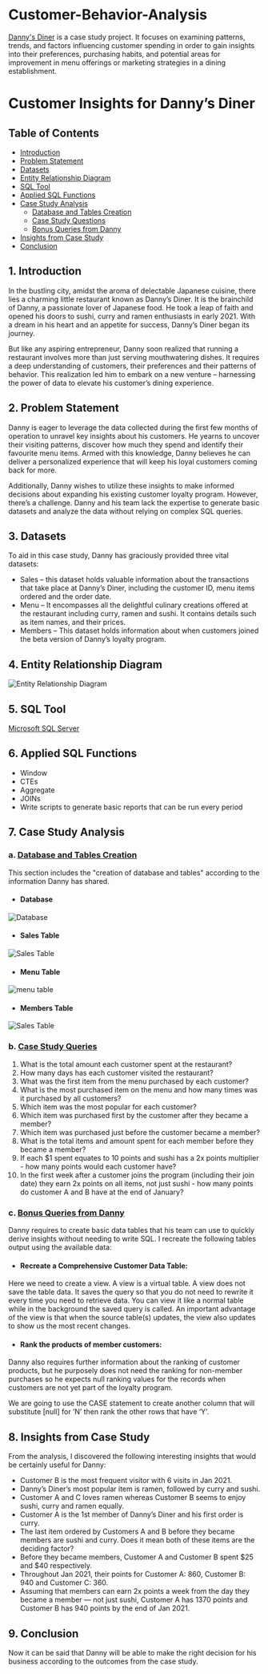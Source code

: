 # Customer-Behavior-Analysis
[Danny's Diner](https://8weeksqlchallenge.com/case-study-1/) is a case study project. It focuses on examining patterns, trends, and factors influencing customer spending in order to gain insights into their preferences, purchasing habits, and potential areas for improvement in menu offerings or marketing strategies in a dining establishment.

# Customer Insights for Danny’s Diner
## Table of Contents
- [Introduction](Introduction)
- [Problem Statement](Problem-Statement)
- [Datasets](Datasets)
- [Entity Relationship Diagram](Entity-Relationship-Diagram)
- [SQL Tool](SQL-Tool)
- [Applied SQL Functions](Applied-SQL-Functions)
- [Case Study Analysis](Case-Study-Analysis)
  - [Database and Tables Creation](Database-and-Tables-Creation)
  - [Case Study Questions](Case-Study-Questions)
  - [Bonus Queries from Danny](Bonus-Queries-from-Danny)
- [Insights from Case Study](Insights-from-Case-Study)
- [Conclusion](Conclusion)

## 1. Introduction
In the bustling city, amidst the aroma of delectable Japanese cuisine, there lies a charming little restaurant known as Danny’s Diner. It is the brainchild of Danny, a passionate lover of Japanese food. He took a leap of faith and opened his doors to sushi, curry and ramen enthusiasts in early 2021. With a dream in his heart and an appetite for success, Danny’s Diner began its journey.

But like any aspiring entrepreneur, Danny soon realized that running a restaurant involves more than just serving mouthwatering dishes. It requires a deep understanding of customers, their preferences and their patterns of behavior. This realization led him to embark on a new venture – harnessing the power of data to elevate his customer’s dining experience.

## 2. Problem Statement
Danny is eager to leverage the data collected during the first few months of operation to unravel key insights about his customers. He yearns to uncover their visiting patterns, discover how much they spend and identify their favourite menu items. Armed with this knowledge, Danny believes he can deliver a personalized experience that will keep his loyal customers coming back for more.

Additionally, Danny wishes to utilize these insights to make informed decisions about expanding his existing customer loyalty program. However, there’s a challenge. Danny and his team lack the expertise to generate basic datasets and analyze the data without relying on complex SQL queries.

## 3. Datasets
To aid in this case study, Danny has graciously provided three vital datasets:

- Sales – this dataset holds valuable information about the transactions that take place at Danny’s Diner, including the customer ID, menu items ordered and the order date.
- Menu – It encompasses all the delightful culinary creations offered at the restaurant including curry, ramen and sushi. It contains details such as item names, and their prices.
- Members – This dataset holds information about when customers joined the beta version of Danny’s loyalty program.

## 4. Entity Relationship Diagram

![Entity Relationship Diagram](https://github.com/samia-dola/Customer-Behavior-Analysis_MSSQL-Server/assets/150064729/b8c3d2fc-d4c5-443d-8c32-c54d7342bd78)

## 5. SQL Tool
[Microsoft SQL Server](https://learn.microsoft.com/en-us/sql/ssms/download-sql-server-management-studio-ssms?view=sql-server-ver16)

## 6. Applied SQL Functions
- Window 
- CTEs
- Aggregate 
- JOINs
- Write scripts to generate basic reports that can be run every period

## 7. Case Study Analysis

### a. [Database and Tables Creation]( https://github.com/samia-dola/Customer-Behavior-Analysis_MSSQL-Server/blob/main/Database%20%26%20Table%20Query.sql)
This section includes the "creation of database and tables" according to the information Danny has shared.

- #### Database
![Database](https://github.com/samia-dola/Customer-Behavior-Analysis_MSSQL-Server/assets/150064729/553d5c90-b58a-4a3e-b927-2bf834822ffd)

- #### Sales Table
  
![Sales Table](https://github.com/samia-dola/Customer-Behavior-Analysis_MSSQL-Server/assets/150064729/86f70669-fbe1-4c69-be31-f162dd478782)

- #### Menu Table
![menu table](https://github.com/samia-dola/Customer-Behavior-Analysis_MSSQL-Server/assets/150064729/b7ae1544-9e3e-4702-86c6-bca518b53339)

- #### Members Table
![Sales Table](https://github.com/samia-dola/Customer-Behavior-Analysis_MSSQL-Server/assets/150064729/0d0a5e07-002d-46d6-b070-9b98c29c8038)

### b. [Case Study Queries](https://github.com/samia-dola/Customer-Behavior-Analysis_MSSQL-Server/blob/main/Case%20Study%20Queries.sql)
1. What is the total amount each customer spent at the restaurant?
2. How many days has each customer visited the restaurant?
3. What was the first item from the menu purchased by each customer?
4. What is the most purchased item on the menu and how many times was it purchased by all customers?
5. Which item was the most popular for each customer?
6. Which item was purchased first by the customer after they became a member?
7. Which item was purchased just before the customer became a member?
8. What is the total items and amount spent for each member before they became a member?
9. If each $1 spent equates to 10 points and sushi has a 2x points multiplier - how many points would each customer have?
10. In the first week after a customer joins the program (including their join date) they earn 2x points on all items, not just sushi - how many points do customer A and B have at the end of January?

### c. [Bonus Queries from Danny](https://github.com/samia-dola/Customer-Behavior-Analysis_MSSQL-Server/blob/main/Bonus%20Queries%20from%20Danny.sql)
Danny requires to create basic data tables that his team can use to quickly derive insights without needing to write SQL. 
I recreate the following tables output using the available data:

- #### Recreate a Comprehensive Customer Data Table:
Here we need to create a view. A view is a virtual table. A view does not save the table data. It saves the query so that you do not need to rewrite it every time you need to retrieve data. You can view it like a normal table while in the background the saved query is called. An important advantage of the view is that when the source table(s) updates, the view also updates to show us the most recent changes.

- #### Rank the products of member customers:
Danny also requires further information about the ranking of customer products, but he purposely does not need the ranking for non-member purchases so he expects null ranking values for the records when customers are not yet part of the loyalty program.

We are going to use the CASE statement to create another column that will substitute [null] for ’N’ then rank the other rows that have ‘Y’.

## 8. Insights from Case Study 
From the analysis, I discovered the following interesting insights that would be certainly useful for Danny:
- Customer B is the most frequent visitor with 6 visits in Jan 2021.
- Danny’s Diner’s most popular item is ramen, followed by curry and sushi.
- Customer A and C loves ramen whereas Customer B seems to enjoy sushi, curry and ramen equally.
- Customer A is the 1st member of Danny’s Diner and his first order is curry.
- The last item ordered by Customers A and B before they became members are sushi and curry. Does it mean both of these items are the deciding factor?
- Before they became members, Customer A and Customer B spent $25 and $40 respectively.
- Throughout Jan 2021, their points for Customer A: 860, Customer B: 940 and Customer C: 360.
- Assuming that members can earn 2x points a week from the day they became a member — not just sushi, Customer A has 1370 points and Customer B has 940 points by the end of Jan 2021.

## 9.  Conclusion
Now it can be said that Danny will be able to make the right decision for his business according to the outcomes from the case study.
